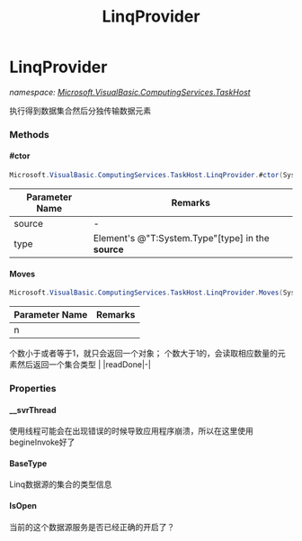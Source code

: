 ﻿---
title: LinqProvider
---

# LinqProvider
_namespace: [Microsoft.VisualBasic.ComputingServices.TaskHost](N-Microsoft.VisualBasic.ComputingServices.TaskHost.html)_

执行得到数据集合然后分独传输数据元素

### Methods

#### #ctor
```csharp
Microsoft.VisualBasic.ComputingServices.TaskHost.LinqProvider.#ctor(System.Collections.IEnumerable,System.Type)
```


|Parameter Name|Remarks|
|--------------|-------|
|source|-|
|type|Element's @"T:System.Type"[type] in the **source**|


#### Moves
```csharp
Microsoft.VisualBasic.ComputingServices.TaskHost.LinqProvider.Moves(System.Int32,System.Boolean@)
```


|Parameter Name|Remarks|
|--------------|-------|
|n|
 个数小于或者等于1，就只会返回一个对象；
 个数大于1的，会读取相应数量的元素然后返回一个集合类型
 |
|readDone|-|




### Properties

#### __svrThread
使用线程可能会在出现错误的时候导致应用程序崩溃，所以在这里使用begineInvoke好了
#### BaseType
Linq数据源的集合的类型信息
#### IsOpen
当前的这个数据源服务是否已经正确的开启了？

